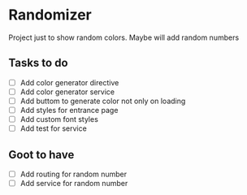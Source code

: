 # Randomizer

Project just to show random colors. Maybe will add random numbers

## Tasks to do

- [ ] Add color generator directive
- [ ] Add color generator service
- [ ] Add buttom to generate color not only on loading
- [ ] Add styles for entrance page
- [ ] Add custom font styles
- [ ] Add test for service

## Goot to have
- [ ] Add routing for random number
- [ ] Add service for random number